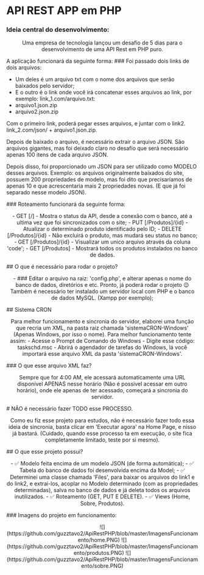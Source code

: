 
# API REST APP em PHP


### Ideia central do desenvolvimento:
<p align="center">
Uma empresa de tecnologia lançou um desafio de 5 dias para o desenvolvimento de uma API Rest em PHP puro.
</p>
A aplicação funcionará da seguinte forma: 
### Foi passado dois links de dois arquivos:
<p align="center">

- Um deles é um arquivo txt com o nome dos arquivos que serão baixados pelo servidor;
- E o outro é o link onde você irá concatenar esses arquivos ao link, por exemplo:
link_1.com/arquivo.txt:
- arquivo1.json.zip
- arquivo2.json.zip

Com o primeiro link, poderá pegar esses arquivos, e juntar com o link2.
link_2.com/json/ + arquivo1.json.zip.

Depois de baixado o arquivo, é necessário extrair o arquivo JSON. 
São arquivos gigantes, mas foi deixado claro no desafio que será necessário apenas 100 itens de cada arquivo JSON.

Depois disso, foi proporcionado um JSON para ser utilizado como MODELO desses arquivos. Exemplo: os arquivos originalmente baixados do site, possuem 200 propriedades de modelo, mas foi dito que precisaríamos de apenas 10 e que acrescentaria mais 2 propriedades novas. (E que já foi separado nesse modelo JSON).
</p>
### Roteamento funcionará da seguinte forma:
<p align="center">
- GET [/] - Mostra o status da API, desde a conexão com o banco, até a ultima vez que foi sincronizados com o site;
- PUT [/Produtos]/{id} - Atualizar o determinado produto identificado pelo ID;
- DELETE [/Produtos]/{id} - Não excluirá o produto, mas mudará seu status no banco;
- GET [/Produtos]/{id} - Visualizar um unico arquivo através da coluna 'code';
- GET [/Produtos] - Mostrará todos os produtos instalados no banco de dados.
</p>
## O que é necessário para rodar o projeto?
<p align="center">
- ### Editar o arquivo na raiz: 'config.php', e alterar apenas o nome do banco de dados, diretórios e etc.
Pronto, já poderá rodar o projeto 😉
Também é necessário ter instalado um servidor local com PHP e o banco de dados MySQL. (Xampp por exemplo);
</p>
## Sistema CRON
<p align="center">
Para melhor funcionamento e sincronia do servidor, elaborei uma função que recria um XML, na pasta raiz chamada 'sistemaCRON-Windows' (Apenas Windows, por isso o nome).
Para melhor funcionamento tente assim:
- Acesse o Prompt de Comando do Windows
- Digite esse código: taskschd.msc
- Abrirá o agendador de tarefas do Windows, lá você importará esse arquivo XML da pasta 'sistemaCRON-Windows'.
</p>
### O que esse arquivo XML faz?
<p align="center">
Sempre que for 4:00 AM, ele acessará automaticamente uma URL disponível APENAS nesse horário (Não é possivel acessar em outro horário), onde ele apenas de ter acessado, começará a sincronia do servidor.
</p>
# NÃO é necessário fazer TODO esse PROCESSO.
<p align="center">
Como eu fiz esse projeto para estudos, não é necessário fazer todo essa ideia de sincronia, basta clicar em 'Executar agora' na Home Page, e nisso já bastará. 
(Cuidado, quando esse processo ta em execução, o site fica completamente limitado, teste por si mesmo).
</p>
## O que esse projeto possui?
<p align="center">
- ✅ Modelo feita encima de um modelo JSON (de forma automática);
- ✅ Tabela do banco de dados foi desenvolvida encima da Model;
- ✅ Determinei uma classe chamada 'Files', para baixar os arquivos do link1 e do link2, e extrai-los, acoplar no Modelo determinado (com as propriedades determinadas), salva no banco de dados e já deleta todos os arquivos inutilizados. 
- ✅ Roteamento (GET, PUT E DELETE). 
- ✅ Views (Home, Sobre, Produtos).
</p>
### Imagens do projeto em funcionamento:

<p align="center">
![](https://github.com/guzztavo2/ApiRestPHP/blob/master/ImagensFuncionamento/home.PNG)
![](https://github.com/guzztavo2/ApiRestPHP/blob/master/ImagensFuncionamento/produtos.PNG)
![](https://github.com/guzztavo2/ApiRestPHP/blob/master/ImagensFuncionamento/sobre.PNG)

</p>

